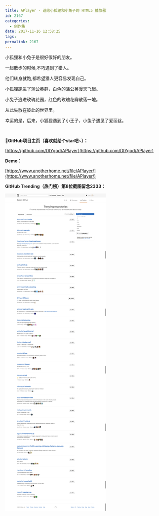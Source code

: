 ```yaml
---
title: APlayer - 送给小狐狸和小兔子的 HTML5 播放器
id: 2167
categories:
  - 创作集
date: 2017-11-16 12:58:25
tags:
permalink: 2167 
---
```


小狐狸和小兔子是很好很好的朋友。

一起散步的时候,不巧遇到了猎人。

他们转身就跑,都希望猎人更容易发现自己。

小狐狸跑进了蒲公英群，白色的蒲公英漫天飞起。

小兔子逃进玫瑰花园，红色的玫瑰花瓣散落一地。

从此失散在彼此的世界里。

幸运的是，后来，小狐狸遇到了小王子，小兔子遇见了爱丽丝。

&nbsp;

**GitHub项目主页（喜欢就给个star吧~）：**

[https://github.com/DIYgod/APlayer](https://github.com/DIYgod/APlayer)

**Demo：**

[https://www.anotherhome.net/file/APlayer/](https://www.anotherhome.net/file/APlayer/)

**GitHub Trending（热门榜）第8位截图留念2333：**<!--more-->

![](/images/aplayer-fold/APlayerTrending.png)